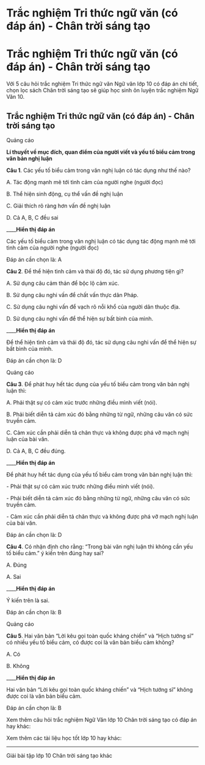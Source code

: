 # Trắc nghiệm Tri thức ngữ văn (có đáp án) - Chân trời sáng tạo

# Trắc nghiệm Tri thức ngữ văn (có đáp án) - Chân trời sáng tạo

Với 5 câu hỏi trắc nghiệm Tri thức ngữ văn Ngữ văn lớp 10 có đáp án chi tiết, chọn lọc sách Chân trời sáng tạo sẽ giúp học sinh ôn luyện trắc nghiệm Ngữ Văn 10.

## Trắc nghiệm Tri thức ngữ văn (có đáp án) - Chân trời sáng tạo

Quảng cáo

**Lí thuyết về mục đích, quan điểm của người viết và yếu tố biểu cảm trong văn bản nghị luận**

**Câu 1**. Các yếu tố biểu cảm trong văn nghị luận có tác dụng như thế nào?

A. Tác động mạnh mẽ tới tình cảm của người nghe (người đọc)

B. Thể hiện sinh động, cụ thể vấn đề nghị luận

C. Giải thích rõ ràng hơn vấn đề nghị luận

D. Cả A, B, C đều sai

____**Hiển thị đáp án**

Các yếu tố biểu cảm trong văn nghị luận có tác dụng tác động mạnh mẽ tới tình cảm của người nghe (người đọc)

Đáp án cần chọn là: A

**Câu 2**. Để thể hiện tình cảm và thái độ đó, tác sử dụng phương tiện gì?

A. Sử dụng câu cảm thản để bộc lộ cảm xúc.

B. Sử dụng câu nghi vấn để chất vấn thực dân Pháp.

C. Sử dụng câu nghi vấn để vạch rõ nỗi khổ của người dân thuộc địa.

D. Sử dụng câu nghi vấn để thể hiện sự bất bình của mình.

____**Hiển thị đáp án**

Để thể hiện tình cảm và thái độ đó, tác sử dụng câu nghi vấn để thể hiện sự bất bình của mình. 

Đáp án cần chọn là: D

Quảng cáo

**Câu 3**. Để phát huy hết tác dụng của yếu tố biểu cảm trong văn bản nghị luận thì:

A. Phải thật sự có cảm xúc trước những điều mình viết (nói).

B. Phải biết diễn tả cảm xúc đó bằng những từ ngữ, những câu văn có sức truyền cảm.

C. Cảm xúc cần phải diễn tả chân thực và không được phá vỡ mạch nghị luận của bài văn.

D. Cả A, B, C đều đúng.

____**Hiển thị đáp án**

Để phát huy hết tác dụng của yếu tố biểu cảm trong văn bản nghị luận thì:

\- Phải thật sự có cảm xúc trước những điều mình viết (nói).

\- Phải biết diễn tả cảm xúc đó bằng những từ ngữ, những câu văn có sức truyền cảm.

\- Cảm xúc cần phải diễn tả chân thực và không được phá vỡ mạch nghị luận của bài văn.

Đáp án cần chọn là: D

**Câu 4**. Có nhận định cho rằng: “Trong bài văn nghị luận thì không cần yếu tố biểu cảm.” ý kiến trên đúng hay sai?

A. Đúng

A. Sai

____**Hiển thị đáp án**

Ý kiến trên là sai. 

Đáp án cần chọn là: B

Quảng cáo

**Câu 5**. Hai văn bản “Lời kêu gọi toàn quốc kháng chiến” và “Hịch tướng sĩ” có nhiều yếu tố biểu cảm, có được coi là văn bản biểu cảm không?

A. Có

B. Không

____**Hiển thị đáp án**

Hai văn bản “Lời kêu gọi toàn quốc kháng chiến” và “Hịch tướng sĩ” không được coi là văn bản biểu cảm. 

Đáp án cần chọn là: B

Xem thêm câu hỏi trắc nghiệm Ngữ Văn lớp 10 Chân trời sáng tạo có đáp án hay khác:

Xem thêm các tài liệu học tốt lớp 10 hay khác:

* * *

Giải bài tập lớp 10 Chân trời sáng tạo khác
